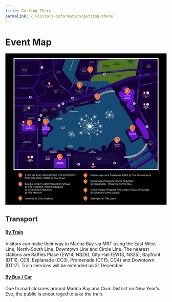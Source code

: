 ```yaml
---
title: Getting There
permalink: /_visitors-information/getting-there
---
```


# Event Map  
<img src="/images/MBSC2020.jpg" />


## Transport
#### <ins>By Train</ins>
Visitors can make their way to Marina Bay via MRT using the East-West Line, North-South Line, Downtown Line and Circle Line. The nearest stations are Raffles Place (EW14, NS26), City Hall (EW13, NS25), Bayfront (DT16, CE1), Esplanade (CC3), Promenade (DT15, CC4) and Downtown (DT17). Train services will be extended on 31 December. 

#### <ins>By Bus / Car</ins>
Due to road closures around Marina Bay and Civic District on New Year’s Eve, the public is encouraged to take the train. 
